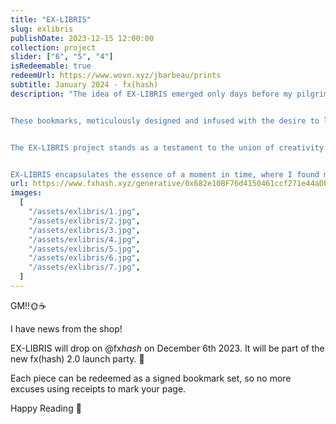 ```yaml
---
title: "EX-LIBRIS"
slug: exlibris
publishDate: 2023-12-15 12:00:00
collection: project
slider: ["6", "5", "4"]
isRedeemable: true
redeemUrl: https://www.wovn.xyz/jbarbeau/prints
subtitle: January 2024 - fx(hash)
description: "The idea of EX-LIBRIS emerged only days before my pilgrimage to the Artblocks Marfa Weekend in September. What began as an intent to craft exquisite bookmarks for a select circle swiftly transformed into a revelation of the creative potential within this seemingly modest format. From this first batch only 32 bookmarks came into existence.


These bookmarks, meticulously designed and infused with the desire to learn, served as more than placeholders within pages. They encapsulated a narrative of artistic exploration, self discovery and interpersonal connections. It was in this moment of realization that the decision to immortalize this project on the blockchain took root.


The EX-LIBRIS project stands as a testament to the union of creativity and the possibilities made possible by blockchain technology. Each bookmark, a work of art in its own right, represents a fragment of this creative journey. With an ethos of uniqueness and individuality, each holder will have the opportunity to redeem their bookmark (or set) after minting, offering a tangible and signed testament to this unique artistic endeavor.


EX-LIBRIS encapsulates the essence of a moment in time, where I found my tribe as an artist and transformed into an enduring testament to art's evolution—an ode to tradition, knowledge, innovation, and the limitless horizons of art in the digital age."
url: https://www.fxhash.xyz/generative/0x682e10BF76d4150461ccf271e44aDb1DFe5f9F3A
images:
  [
    "/assets/exlibris/1.jpg",
    "/assets/exlibris/2.jpg",
    "/assets/exlibris/3.jpg",
    "/assets/exlibris/4.jpg",
    "/assets/exlibris/5.jpg",
    "/assets/exlibris/6.jpg",
    "/assets/exlibris/7.jpg",
  ]
---
```


GM!!🌞☕️

I have news from the shop!

EX-LIBRIS will drop on
@fx*hash*
on December 6th 2023. It will be part of the new fx(hash) 2.0 launch party. 🎉

Each piece can be redeemed as a signed bookmark set, so no more excuses using receipts to mark your page.

Happy Reading 🌝
